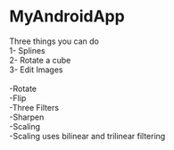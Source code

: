 # MyAndroidApp

Three things you can do<br />
  1- Splines<br />
  2- Rotate a cube<br />
  3- Edit Images<br /><br />
    -Rotate<br />
    -Flip<br />
    -Three Filters<br />
    -Sharpen<br />
    -Scaling<br />
      -Scaling uses bilinear and trilinear filtering
